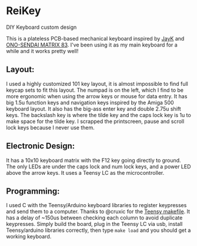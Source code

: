 # ReiKey
DIY Keyboard custom design

This is a plateless PCB-based mechanical keyboard inspired by [JayK](https://github.com/josuegaleas/JayK) and [ONO-SENDAI MATRIX 83](https://imgur.com/a/v5pzh#FiXKcm0). I've been using it as my main keyboard for a while and it works pretty well!

## Layout:
I used a highly customized 101 key layout, it is almost impossible to find full keycap sets to fit this layout. The numpad is on the left, which I find to be more ergonomic when using the arrow keys or mouse for data entry. It has big 1.5u function keys and navigation keys inspired by the Amiga 500 keyboard layout. It also has the big-ass enter key and double 2.75u shift keys. The backslash key is where the tilde key and the caps lock key is 1u to make space for the tilde key. I scrapped the printscreen, pause and scroll lock keys because I never use them. 

## Electronic Design:
It has a 10x10 keyboard matrix with the F12 key going directly to ground. The only LEDs are under the caps lock and num lock keys, and a power LED above the arrow keys. It uses a Teensy LC as the microcontroller.

## Programming:
I used C with the Teensy/Arduino keyboard libraries to register keypresses and send them to a computer. Thanks to @cruxic for the [Teensy makefile](https://github.com/cruxic/teensy-makefile). It has a delay of ~150us between checking each column to avoid duplicate keypresses. Simply build the board, plug in the Teensy LC via usb, install Teensy/arduino libraries correctly, then type `make load` and you should get a working keyboard.
